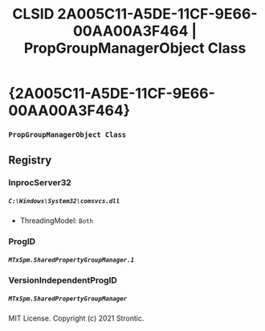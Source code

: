 ﻿---
title: "CLSID 2A005C11-A5DE-11CF-9E66-00AA00A3F464 | PropGroupManagerObject Class"
excerpt: What is COM-Object CLSID 2A005C11-A5DE-11CF-9E66-00AA00A3F464?
---

# {2A005C11-A5DE-11CF-9E66-00AA00A3F464}

### `PropGroupManagerObject Class`

## Registry


### InprocServer32

##### `C:\Windows\System32\comsvcs.dll`
* ThreadingModel: `Both`

### ProgID

##### `MTxSpm.SharedPropertyGroupManager.1`

### VersionIndependentProgID

##### `MTxSpm.SharedPropertyGroupManager`

MIT License. Copyright (c) 2021 Strontic.


